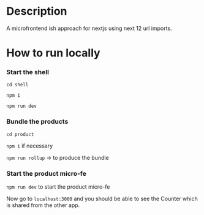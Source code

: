 # Description

A microfrontend ish approach for nextjs using next 12 url imports.


# How to run locally


### Start the shell

`cd shell`

`npm i` 

`npm run dev`

### Bundle the products

`cd product`

`npm i` if necessary

`npm run rollup` -> to produce the bundle

### Start the product micro-fe

`npm run dev` to start the product micro-fe



Now go to `localhost:3000` and you should be able to see the Counter which is shared from the other app. 



